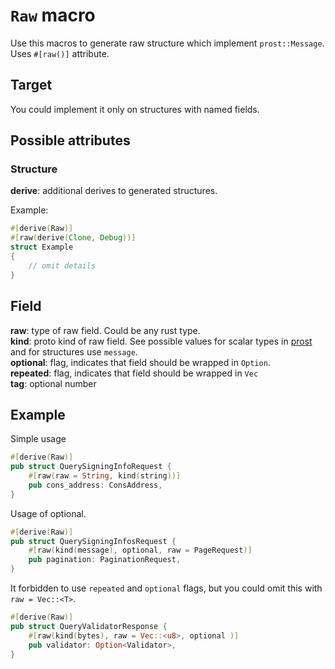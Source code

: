 # `Raw` macro

Use this macros to generate raw structure which implement `prost::Message`. Uses `#[raw()]` attribute.

## Target

You could implement it only on structures with named fields.

## Possible attributes

### Structure

**derive**: additional derives to generated structures.

Example:

```rust
#[derive(Raw)]
#[raw(derive(Clone, Debug))]
struct Example
{
    // omit details
}
```

## Field

**raw**: type of raw field. Could be any rust type. \
**kind**: proto kind of raw field. See possible values for scalar types in [prost](https://docs.rs/prost/latest/prost/#scalar-values) and for structures use `message`. \
**optional**: flag, indicates that field should be wrapped in `Option`. \
**repeated**: flag, indicates that field should be wrapped in `Vec` \
**tag**: optional number

## Example

Simple usage

```rust
#[derive(Raw)]
pub struct QuerySigningInfoRequest {
    #[raw(raw = String, kind(string))]
    pub cons_address: ConsAddress,
}
```

Usage of optional.

```rust
#[derive(Raw)]
pub struct QuerySigningInfosRequest {
    #[raw(kind(message), optional, raw = PageRequest)]
    pub pagination: PaginationRequest,
}
```

It forbidden to use `repeated` and `optional` flags, but you could omit this with `raw = Vec::<T>`.

```rust
#[derive(Raw)]
pub struct QueryValidatorResponse {
    #[raw(kind(bytes), raw = Vec::<u8>, optional )]
    pub validator: Option<Validator>,
}
```
